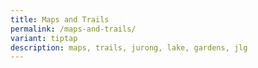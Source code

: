 ```yaml
---
title: Maps and Trails
permalink: /maps-and-trails/
variant: tiptap
description: maps, trails, jurong, lake, gardens, jlg
---
```

